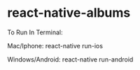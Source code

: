 # react-native-albums

To Run In Terminal:

Mac/Iphone: react-native run-ios

Windows/Android: react-native run-android
